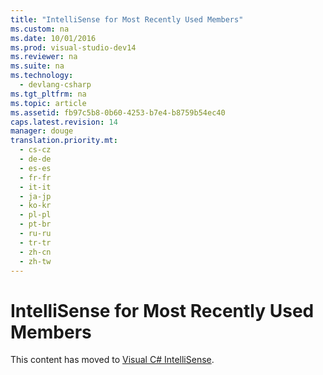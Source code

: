 ```yaml
---
title: "IntelliSense for Most Recently Used Members"
ms.custom: na
ms.date: 10/01/2016
ms.prod: visual-studio-dev14
ms.reviewer: na
ms.suite: na
ms.technology: 
  - devlang-csharp
ms.tgt_pltfrm: na
ms.topic: article
ms.assetid: fb97c5b8-0b60-4253-b7e4-b8759b54ec40
caps.latest.revision: 14
manager: douge
translation.priority.mt: 
  - cs-cz
  - de-de
  - es-es
  - fr-fr
  - it-it
  - ja-jp
  - ko-kr
  - pl-pl
  - pt-br
  - ru-ru
  - tr-tr
  - zh-cn
  - zh-tw
---
```

# IntelliSense for Most Recently Used Members
This content has moved to [Visual C# IntelliSense](../VS_IDE/Visual-C#-IntelliSense.md).